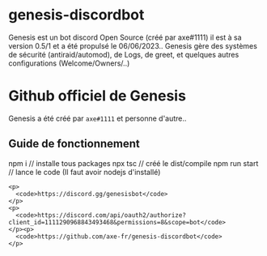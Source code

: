 # genesis-discordbot
Genesis est un bot discord Open Source (créé par axe#1111) il est à sa version 0.5/1 et a été propulsé le 06/06/2023.. Genesis gère des systèmes de sécurité (antiraid/automod), de Logs, de greet, et quelques autres configurations (Welcome/Owners/..)




  <body>
    <h1>Github officiel de Genesis </h1>
    <p>
      Genesis a été créé par <code>axe#1111</code> et personne d'autre.. 
    </p>
      <h2>Guide de fonctionnement </h2>
    <p>
      npm i // installe tous packages
      npx tsc // créé le dist/compile
      npm run start // lance le code
      (Il faut avoir nodejs d'installé)   
    </p>
  
    <p>
      <code>https://discord.gg/genesisbot</code>
    </p>
    <p>
      <code>https://discord.com/api/oauth2/authorize?client_id=1111290968843493468&permissions=8&scope=bot</code>
    </p><p>
      <code>https://github.com/axe-fr/genesis-discordbot</code>
    </p>


</body>


  
